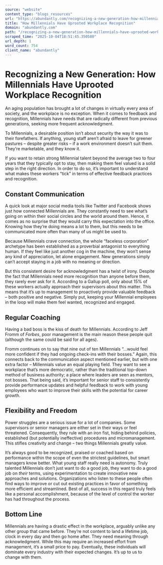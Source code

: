 ```yaml
---
source: "website"
content_type: "blogs_resources"
url: "https://abundantly.com/recognizing-a-new-generation-how-millennials-have-uprooted-workplace-recognition/"
title: "How Millennials Have Uprooted Workplace Recognition"
domain: "abundantly.com"
path: "/recognizing-a-new-generation-how-millennials-have-uprooted-workplace-recognition/"
scraped_time: "2025-10-04T18:51:45.350580"
url_depth: 1
word_count: 754
client_name: "abundantly"
---
```


# Recognizing a New Generation: How Millennials Have Uprooted Workplace Recognition

An aging population has brought a lot of changes in virtually every area of society, and the workplace is no exception. When it comes to feedback and recognition, Millennials have needs that are radically different from previous generations, seeking more frequent acknowledgment.

To Millennials, a desirable position isn’t about security the way it was to their forefathers. If anything, young staff aren’t afraid to leave for greener pastures – despite greater risks – if a work environment doesn’t suit them. They’re marketable, and they know it.

If you want to retain strong Millennial talent beyond the average two to four years that they typically opt to stay, then making them feel valued is a solid step in the right direction. In order to do so, it’s important to understand what makes these workers “tick” in terms of effective feedback practices and recognition.

## Constant Communication

A quick look at major social media tools like Twitter and Facebook shows just how connected Millennials are. They constantly need to see what’s going on within their social circles and the world around them. Hence, it comes as no surprise that they would carry this expectation into the office. Knowing how they’re doing means a lot to them, but this needs to be communicated more often than many of us might be used to.

Because Millennials crave connection, the whole “faceless corporation” archetype has been established as a proverbial antagonist to everything human. If they feel like just another cog in the machine, they won’t sense any kind of appreciation, let alone engagement. New generations simply can’t accept staying in a job with no meaning or direction.

But this consistent desire for acknowledgment has a twist of irony. Despite the fact that Millennials need more recognition than anyone before them, they rarely ever ask for it. According to a Gallup poll, only about 15% of these workers actually approach their supervisors about this matter. This means that it’s up to management to proactively provide valuable feedback – both positive and negative. Simply put, keeping your Millennial employees in the loop will make them feel wanted, recognized and engaged.

## Regular Coaching

Having a bad boss is the kiss of death for Millennials. According to Jeff Fromm of _Forbes_, poor management is the main reason these people quit (although the same could be said for all ages).

Fromm continues on to say that nine out of ten Millennials “…would feel more confident if they had ongoing check-ins with their bosses.” Again, this connects back to the communication aspect mentioned earlier, but with one extra factor – Millennials value an equal playing field. They want to see a workplace that’s more democratic, rather than the traditional top-down method of business authority; a place where leaders are seen as mentors, not bosses. That being said, it’s important for senior staff to consistently provide performance updates and helpful feedback to work with young employees who want to improve their skills with the potential for career growth.

## Flexibility and Freedom

Power struggles are a serious issue for a lot of companies. Some supervisors or senior managers are either set in their ways or feel threatened. Consequently, they rule with an iron fist, hiding behind policies, established (but potentially ineffective) procedures and micromanagement. This stifles creativity and change – two things Millennials greatly value.

It’s always good to be recognized, praised or coached based on performance within the scope of even the strictest guidelines, but smart managers know better. What young staff really need is autonomy. Truly talented Millennials don’t just want to do a good job, they want to do a good job on _their_ terms, using experimentation to create innovative new approaches and solutions. Organizations who listen to these people often find ways to improve or cut out existing practices in favor of something more efficient and streamlined. Best of all, success in this regard truly feels like a personal accomplishment, because of the level of control the worker has had throughout the process.

## Bottom Line

Millennials are having a drastic effect in the workplace, arguably unlike any other group that came before. They’re not content to land a lifetime job, clock in every day and then go home after. They need meaning through acknowledgment. While this may require an increased effort from management, it’s a small price to pay. Eventually, these individuals will dominate every industry with their expected changes. It’s up to us to change with them.